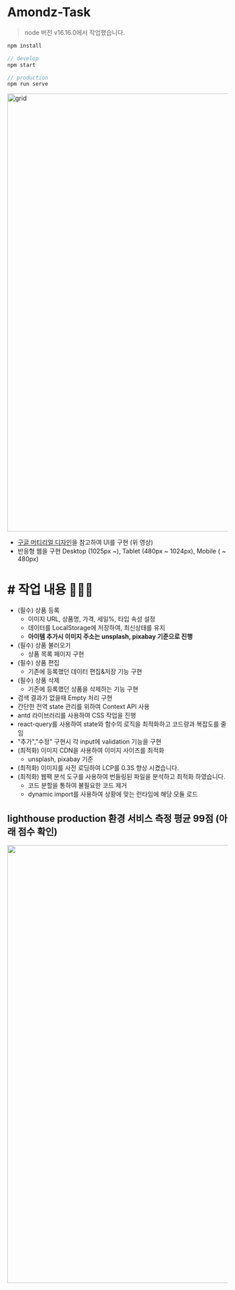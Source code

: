 # Amondz-Task

> node 버전 v16.16.0에서 작업했습니다.

```javascript
npm install

// develop
npm start

// production
npm run serve
```

<img alt='grid' src='https://user-images.githubusercontent.com/68217675/211202707-701167dd-90c1-4c52-b498-831426f2f7ff.gif'  width="1000">
</div>

- [구글 머티리얼 디자인](https://hyoni-k.tistory.com/121)을 참고하여 UI를 구현 (위 영상)
- 반응형 웹을 구현 Desktop (1025px ~), Tablet (480px ~ 1024px), Mobile ( ~ 480px)

# # 작업 내용 🧑🏻‍💻

- (필수) 상품 등록
  - 이미지 URL, 상품명, 가격, 세일%, 타입 속성 설정
  - 데이터를 LocalStorage에 저장하여, 최신상태를 유지
  - **아이템 추가시 이미지 주소는 unsplash, pixabay 기준으로 진행**
- (필수) 상품 불러오기
  - 상품 목록 페이지 구현
- (필수) 상품 편집
  - 기존에 등록했던 데이터 편집&저장 기능 구현
- (필수) 상품 삭제
  - 기존에 등록했던 상품을 삭제하는 기능 구현
- 검색 결과가 없을때 Empty 처리 구현
- 간단한 전역 state 관리를 위하여 Context API 사용
- antd 라이브러리를 사용하여 CSS 작업을 진행
- react-query를 사용하여 state와 함수의 로직을 최적화하고 코드량과 복잡도를 줄임
- "추가","수정" 구현시 각 input에 validation 기능을 구현
- (최적화) 이미지 CDN을 사용하여 이미지 사이즈를 최적화
  - unsplash, pixabay 기준
- (최적화) 이미지를 사전 로딩하여 LCP를 0.3S 향상 시켰습니다.
- (최적화) 웹팩 분석 도구를 사용하여 번들링된 파일을 분석하고 최적화 하였습니다.
  - 코드 분할을 통하여 불필요한 코드 제거
  - dynamic import를 사용하여 상황에 맞는 런타임에 해당 모듈 로드

## lighthouse production 환경 서비스 측정 평균 99점 (아래 점수 확인)

<div>
<img src="https://user-images.githubusercontent.com/68217675/211207496-fce346d1-3668-47b7-a710-552a7496093b.png" width="1000"></img>
</div>
